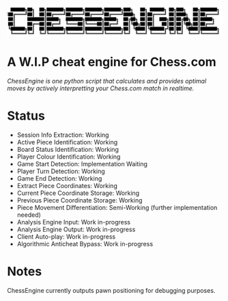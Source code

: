 ![](img/logo-transparent.png)
# A W.I.P cheat engine for Chess.com
*ChessEngine is one python script that calculates and provides optimal moves by actively interpretting your Chess.com match in realtime.*


# Status
* Session Info Extraction: Working
* Active Piece Identification: Working 
* Board Status Identification: Working
* Player Colour Identification: Working
* Game Start Detection: Implementation Waiting
* Player Turn Detection: Working
* Game End Detection: Working
* Extract Piece Coordinates: Working 
* Current Piece Coordinate Storage: Working 
* Previous Piece Coordinate Storage: Working
* Piece Movement Differentiation: Semi-Working (further implementation needed)
* Analysis Engine Input: Work in-progress
* Analysis Engine Output: Work in-progress
* Client Auto-play: Work in-progress
* Algorithmic Anticheat Bypass: Work in-progress

# Notes
ChessEngine currently outputs pawn positioning for debugging purposes.
